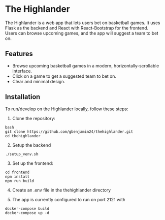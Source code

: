 # The Highlander

The Highlander is a web app that lets users bet on basketball games. It uses Flask as the backend and React with React-Bootstrap for the frontend. Users can browse upcoming games, and the app will suggest a team to bet on.

## Features

- Browse upcoming basketball games in a modern, horizontally-scrollable interface.
- Click on a game to get a suggested team to bet on.
- Clear and minimal design.

## Installation

To run/develop on the Highlander locally, follow these steps:

1. Clone the repository:

```
bash
git clone https://github.com/gbenjamin24/thehighlander.git
cd thehighlander
```

2. Setup the backend
```
./setup_venv.sh
```

3. Set up the frontend:
```
cd frontend
npm install
npm run build
```

4. Create an .env file in the thehighlander directory

5. The app is currently configured to run on port 2121 with
```
docker-compose build
docker-compose up -d
```
